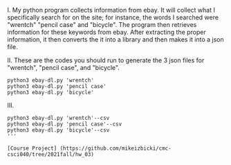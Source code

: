 I. My python program collects information from ebay. It will collect what I specifically search for on the site; for instance, the words I searched were "wrentch" "pencil case" and "bicycle". The program then retrieves information for these keywords from ebay. After extracting the proper information, it then converts the it into a library and then makes it into a json file. 

II. These are the codes you should run to generate the 3 json files for "wrentch", "pencil case", and "bicycle". 

```
python3 ebay-dl.py 'wrentch'  
python3 ebay-dl.py 'pencil case'  
python3 ebay-dl.py 'bicycle'  
```

III. 
```
python3 ebay-dl.py 'wrentch'--csv  
python3 ebay-dl.py 'pencil case'--csv 
python3 ebay-dl.py 'bicycle'--csv 
'''

[Course Project] (https://github.com/mikeizbicki/cmc-csci040/tree/2021fall/hw_03)
